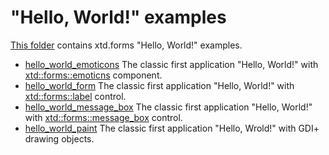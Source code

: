 # "Hello, World!" examples

[This folder](..) contains xtd.forms "Hello, World!" examples.

* [hello_world_emoticons](hello_world_emoticons/README.md) The classic first application "Hello, World!" with  [xtd::forms::emoticns](../../src/xtd_forms/include/xtd/forms/emoticns.hpp) component.
* [hello_world_form](hello_world_form/README.md) The classic first application "Hello, World!" with  [xtd::forms::label](../../src/xtd_forms/include/xtd/forms/label.hpp) control.
* [hello_world_message_box](hello_world_message_box/README.md) The classic first application "Hello, World!" with [xtd::forms::message_box](../../src/xtd_forms/include/xtd/forms/message_box.hpp) control.
* [hello_world_paint](hello_world_paint/README.md) The classic first application "Hello, Wrold!" with GDI+ drawing objects.
